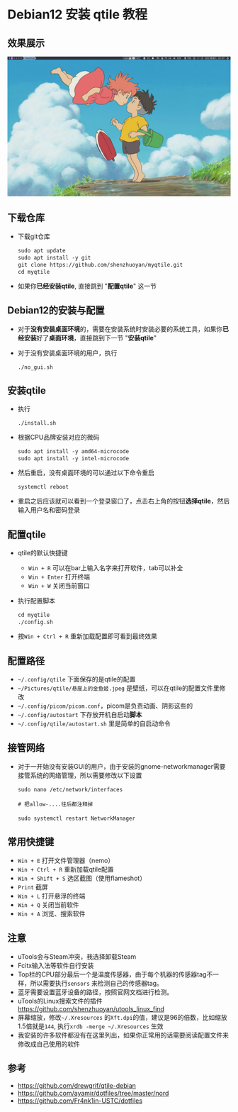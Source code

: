 # Debian12 安装 qtile 教程

## 效果展示

![2023-11-25_18-07.png](./assets/2023-11-25_18-07.png)

## 下载仓库

- 下载git仓库

  ```shell
  sudo apt update
  sudo apt install -y git
  git clone https://github.com/shenzhuoyan/myqtile.git
  cd myqtile
  ```

- 如果你**已经安装qtile**, 直接跳到 "**配置qtile**" 这一节

## Debian12的安装与配置

- 对于**没有安装桌面环境**的，需要在安装系统时安装必要的系统工具，如果你**已经安装**好了**桌面环境**，直接跳到下一节 "**安装qtile**"

- 对于没有安装桌面环境的用户，执行

  ```shell
  ./no_gui.sh
  ```

## 安装qtile

- 执行

  ```shell
  ./install.sh
  ```

- 根据CPU品牌安装对应的微码

  ```shell
  sudo apt install -y amd64-microcode
  sudo apt install -y intel-microcode
  ```

- 然后重启，没有桌面环境的可以通过以下命令重启

  ```shell
  systemctl reboot
  ```

- 重启之后应该就可以看到一个登录窗口了，点击右上角的按钮**选择qtile**，然后输入用户名和密码登录

## 配置qtile

- qtile的默认快捷键

  - `Win + R` 可以在bar上输入名字来打开软件，tab可以补全
  - `Win + Enter` 打开终端
  - `Win + W` 关闭当前窗口

- 执行配置脚本

  ```shell
  cd myqtile
  ./config.sh
  ```

- 按`Win + Ctrl + R` 重新加载配置即可看到最终效果

## 配置路径

- `~/.config/qtile` 下面保存的是qtile的配置
- `~/Pictures/qtile/悬崖上的金鱼姬.jpeg` 是壁纸，可以在qtile的配置文件里修改
- `~/.config/picom/picom.conf`，picom是负责动画、阴影这些的
- `~/.config/autostart` 下存放开机自启动**脚本**
- `~/.config/qtile/autostart.sh` 里是简单的自启动命令

## 接管网络

- 对于一开始没有安装GUI的用户，由于安装的gnome-networkmanager需要接管系统的网络管理，所以需要修改以下设置

  ```shell
  sudo nano /etc/network/interfaces
  
  # 把allow-....往后都注释掉
  
  sudo systemctl restart NetworkManager
  ```

## 常用快捷键

- `Win + E` 打开文件管理器（nemo）
- `Win + Ctrl + R` 重新加载qtile配置
- `Win + Shift + S` 选区截图（使用flameshot）
- `Print` 截屏
- `Win + L` 打开悬浮的终端
- `Win + Q` 关闭当前软件
- `Win + A` 浏览、搜索软件

 ## 注意

- uTools会与Steam冲突，我选择卸载Steam
- Fcitx输入法等软件自行安装
- Top栏的CPU部分最后一个是温度传感器，由于每个机器的传感器tag不一样，所以需要执行`sensors` 来检测自己的传感器tag。
- 蓝牙需要设置蓝牙设备的路径，按照官网文档进行检测。
- uTools的Linux搜索文件的插件 https://github.com/shenzhuoyan/utools_linux_find
- 屏幕缩放，修改`~/.Xresources` 的`Xft.dpi`的值，建议是96的倍数，比如缩放1.5倍就是`144`, 执行`xrdb -merge ~/.Xresources` 生效
- 我安装的许多软件都没有在这里列出，如果你正常用的话需要阅读配置文件来修改成自己使用的软件

## 参考

- https://github.com/drewgrif/qtile-debian
- https://github.com/ayamir/dotfiles/tree/master/nord
- https://github.com/Fr4nk1in-USTC/dotfiles
